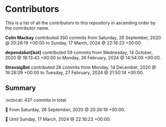 # Contributors

This is a list of all the contributors to this repository in ascending order by the contributor name.

**Colin Mackay** contributed 350 commits from Saturday, 26 September, 2020 @ 20:26:19 +00:00 to Sunday, 17 March, 2024 @ 22:16:23 +00:00.

**dependabot[bot]** contributed 59 commits from Wednesday, 14 October, 2020 @ 19:13:43 +00:00 to Monday, 26 February, 2024 @ 14:54:09 +00:00.

**StravaigBot** contributed 28 commits from Monday, 14 December, 2020 @ 19:28:09 +00:00 to Tuesday, 27 February, 2024 @ 21:50:14 +00:00.

## Summary

:octocat: 437 commits in total.

:date: From Saturday, 26 September, 2020 @ 20:26:19 +00:00.

:date: Until Sunday, 17 March, 2024 @ 22:16:23 +00:00.

